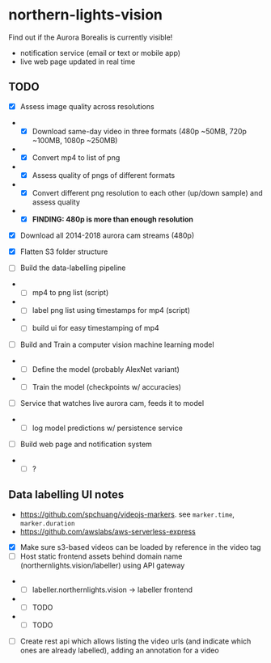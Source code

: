 # northern-lights-vision

Find out if the Aurora Borealis is currently visible!

* notification service (email or text or mobile app)
* live web page updated in real time

## TODO

- [x] Assess image quality across resolutions
- - [x] Download same-day video in three formats (480p ~50MB, 720p ~100MB, 1080p ~250MB)
- - [x] Convert mp4 to list of png
- - [x] Assess quality of pngs of different formats
- - [x] Convert different png resolution to each other (up/down sample) and assess quality
- - [x] **FINDING: 480p is more than enough resolution**

- [x] Download all 2014-2018 aurora cam streams (480p)
- [x] Flatten S3 folder structure

- [ ] Build the data-labelling pipeline
- - [ ] mp4 to png list (script)
- - [ ] label png list using timestamps for mp4 (script)
- - [ ] build ui for easy timestamping of mp4

- [ ] Build and Train a computer vision machine learning model
- - [ ] Define the model (probably AlexNet variant)
- - [ ] Train the model (checkpoints w/ accuracies)

- [ ] Service that watches live aurora cam, feeds it to model
- - [ ] log model predictions w/ persistence service

- [ ] Build web page and notification system
- - [ ] ?

## Data labelling UI notes

- https://github.com/spchuang/videojs-markers. see `marker.time`, `marker.duration`
- https://github.com/awslabs/aws-serverless-express

- [x] Make sure s3-based videos can be loaded by reference in the video tag
- [ ] Host static frontend assets behind domain name (northernlights.vision/labeller) using API gateway
- - [ ] labeller.northernlights.vision -> labeller frontend
- - [ ] TODO
- - [ ] TODO
- [ ] Create rest api which allows listing the video urls (and indicate which ones are already labelled), adding an annotation for a video
